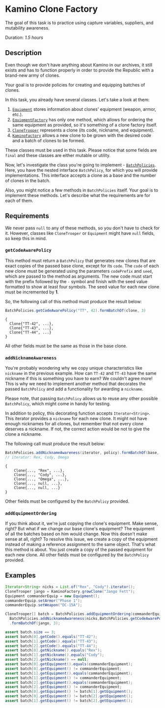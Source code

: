 # Kamino Clone Factory

The goal of this task is to practice using capture variables, suppliers, and mutability awareness.

Duration: _1.5 hours_

## Description

Even though we don't have anything about Kamino in our archives, it still exists and has to function properly
in order to provide the Republic with a brand-new army of clones.

Your goal is to provide policies for creating and equipping batches of clones.

In this task, you already have several classes. Let's take a look at them:

1. [`Equipment`][Equipment] stores information about clones' equipment (weapon, armor, etc.).
2. [`EquipmentFactory`][EquipmentFactory] has only one method, which allows for ordering the same equipment as provided,
   so it's something of a clone factory itself.
3. [`CloneTrooper`][CloneTrooper] represents a clone (its code, nickname, and equipment).
4. [`KaminoFactory`][KaminoFactory] allows a new clone to be grown with the desired code and a batch of clones to be formed.

These classes must be used in this task. Please notice that some fields are `final`
and these classes are either mutable or utility.

Now, let's investigate the class you're going to implement - [`BatchPolicies`][BatchPolicies].
Here, you have the nested interface `BatchPolicy`, for which you will provide implementations.
This interface accepts a clone as a base and the number of clones in the batch.

Also, you might notice a few methods in `BatchPolicies` itself. Your goal is to implement these methods.
Let's describe what the requirements are for each of them.

## Requirements

We never pass `null` to any of these methods, so you don't have to check for it.
However, classes like `CloneTrooper` or `Equipment` might have `null` fields, so keep this in mind.

### `getCodeAwarePolicy`

This method must return a `BatchPolicy` that generates new clones that are exact copies of the passed base clone,
except for its `code`. The `code` of each new clone must be generated using the parameters `codePrefix` and `seed`,
which are passed to the method as arguments. The new code must start with the prefix followed by the `-` symbol
and finish with the seed value formatted to show at least four symbols.
The seed value for each new clone must be incremented by **1**.

So, the following call of this method must produce the result below:

```java
BatchPolicies.getCodeAwarePolicy("TT", 42).formBatchOf(clone, 3)
```
```
{
  Clone{"TT-42", ...},
  Clone{"TT-43", ...},
  Clone{"TT-44", ...}
}
```

All other fields must be the same as those in the base clone.

### `addNicknameAwareness`

You're probably wondering why we copy unique characteristics like `nickname` in the previous example.
How can `TT-42` and `TT-43` have the same nickname if this is something you have to earn? We couldn't agree more!
This is why we need to implement another method that decorates the passed `BatchPolicy`
and add a functionality for awarding a `nickname`.

Please note, that passing `BatchPolicy` allows us to reuse any other possible `BatchPolicy`,
which might come in handy for testing.

In addition to policy, this decorating function accepts `Iterator<String>`.
This iterator provides a `nickname` for each new clone. It might not have enough nicknames for all clones,
but remember that not every clone deserves a nickname.
If not, the correct action would be not to give the clone a nickname.

The following call must produce the result below:
```java
BatchPolicies.addNicknameAwareness(iterator, policy).formBatchOf(base, 5);
// iterator: Rex, Cody, Omega
```
```
{
    Clone{..., "Rex", ...},
    Clone{..., "Cody", ...},
    Clone{..., "Omega", ...},
    Clone{..., null, ...},
    Clone{..., null, ...}
}
```

Other fields must be configured by the `BatchPolicy` provided.

### `addEquipmentOrdering`

If you think about it, we're just copying the clone's equipment. Make sense, right?
But what if we change our base clone's equipment? The equipment of all the batches based on him would change.
Now this doesn't make sense at all, right? To resolve this issue, we create a copy of the equipment
instead of making a reference assignment to the same object. That's what this method is about.
You just create a copy of the passed equipment for each new clone.
All other fields must be configured by the `BatchPolicy` provided.

## Examples

```java
Iterator<String> nicks = List.of("Rex", "Cody").iterator();
CloneTrooper jango = KaminoFactory.growClone("Jango Fett");
Equipment commanderEquip = new Equipment();
commanderEquip.setArmor("Phase 1");
commanderEquip.setWeapon("DC-15A");

CloneTrooper[] batch = BatchPolicies.addEquipmentOrdering(commanderEquip,
  BatchPolicies.addNicknameAwareness(nicks,BatchPolicies.getCodeAwarePolicy("TT", 42))
  .formBatchOf(jango, 3);

assert batch.size == 3;
assert batch[0].getCode().equals("TT-42");
assert batch[1].getCode().equals("TT-43");
assert batch[2].getCode().equals("TT-44");
assert batch[0].getNickname().equals("Rex");
assert batch[1].getNickname().equals("Cody");
assert batch[2].getNickname() == null;
assert batch[0].getEquipment().equals(commanderEquipment);
assert batch[0].getEquipment() != commanderEquipment;
assert batch[1].getEquipment().equals(commanderEquipment);
assert batch[1].getEquipment() != commanderEquipment;
assert batch[2].getEquipment().equals(commanderEquipment);
assert batch[2].getEquipment() != commanderEquipment;
assert batch[0].getEquipment() != batch[1].getEquipment();
assert batch[0].getEquipment() != batch[2].getEquipment();
assert batch[1].getEquipment() != batch[2].getEquipment();
```

[Equipment]: src/main/java/edu/epam/fop/lambdas/kamino/equipment/Equipment.java

[EquipmentFactory]: src/main/java/edu/epam/fop/lambdas/kamino/equipment/EquipmentFactory.java

[CloneTrooper]: src/main/java/edu/epam/fop/lambdas/kamino/CloneTrooper.java

[KaminoFactory]: src/main/java/edu/epam/fop/lambdas/kamino/KaminoFactory.java

[BatchPolicies]: src/main/java/edu/epam/fop/lambdas/kamino/BatchPolicies.java
